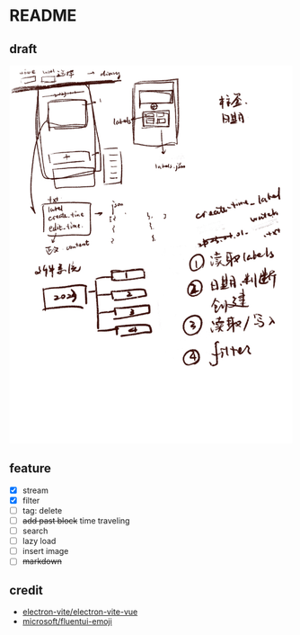 # README

## draft

![draft](design/draft.JPG)

## feature

- [x] stream
- [x] filter
- [ ] tag: delete
- [ ] ~~add past block~~ time traveling
- [ ] search
- [ ] lazy load
- [ ] insert image
- [ ] ~~markdown~~

## credit

- [electron-vite/electron-vite-vue](https://github.com/electron-vite/electron-vite-vue)
- [microsoft/fluentui-emoji](https://github.com/microsoft/fluentui-emoji)

